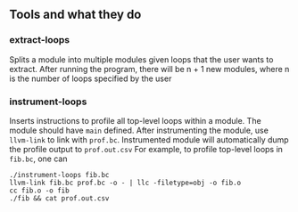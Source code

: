 ## Tools and what they do
### extract-loops
Splits a module into multiple modules given loops that the user wants to extract.
After running the program, there will be n + 1 new modules, where n is the number
of loops specified by the user
### instrument-loops
Inserts instructions to profile all top-level loops within a module. The module
should have `main` defined. After instrumenting the module, use `llvm-link` to
link with `prof.bc`. Instrumented module will automatically dump the profile output
to `prof.out.csv`
For example, to profile top-level loops in `fib.bc`, one can
```
./instrument-loops fib.bc
llvm-link fib.bc prof.bc -o - | llc -filetype=obj -o fib.o
cc fib.o -o fib
./fib && cat prof.out.csv
```
